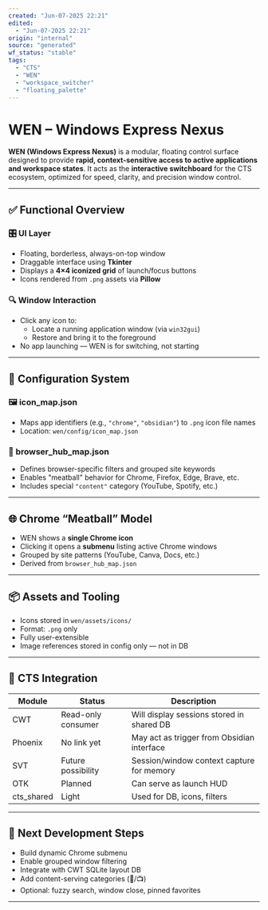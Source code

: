 ```yaml
---
created: "Jun-07-2025 22:21"
edited:
  - "Jun-07-2025 22:21"
origin: "internal"
source: "generated"
wf_status: "stable"
tags:
  - "CTS"
  - "WEN"
  - "workspace_switcher"
  - "floating_palette"
---
```


# WEN – Windows Express Nexus

**WEN (Windows Express Nexus)** is a modular, floating control surface designed to provide **rapid, context-sensitive access to active applications and workspace states**. It acts as the **interactive switchboard** for the CTS ecosystem, optimized for speed, clarity, and precision window control.

---

## ✅ Functional Overview

### 🎛 UI Layer

- Floating, borderless, always-on-top window
- Draggable interface using **Tkinter**
- Displays a **4×4 iconized grid** of launch/focus buttons
- Icons rendered from `.png` assets via **Pillow**

### 🔍 Window Interaction

- Click any icon to:
  - Locate a running application window (via `win32gui`)
  - Restore and bring it to the foreground
- No app launching — WEN is for switching, not starting

---

## 🧩 Configuration System

### 🖼 icon_map.json

- Maps app identifiers (e.g., `"chrome"`, `"obsidian"`) to `.png` icon file names
- Location: `wen/config/icon_map.json`

### 🧠 browser_hub_map.json

- Defines browser-specific filters and grouped site keywords
- Enables "meatball" behavior for Chrome, Firefox, Edge, Brave, etc.
- Includes special `"content"` category (YouTube, Spotify, etc.)

---

## 🌐 Chrome “Meatball” Model

- WEN shows a **single Chrome icon**
- Clicking it opens a **submenu** listing active Chrome windows
- Grouped by site patterns (YouTube, Canva, Docs, etc.)
- Derived from `browser_hub_map.json`

---

## 📦 Assets and Tooling

- Icons stored in `wen/assets/icons/`
- Format: `.png` only
- Fully user-extensible
- Image references stored in config only — not in DB

---

## 🔄 CTS Integration

| Module      | Status            | Description |
|-------------|-------------------|-------------|
| CWT         | Read-only consumer | Will display sessions stored in shared DB |
| Phoenix     | No link yet        | May act as trigger from Obsidian interface |
| SVT         | Future possibility | Session/window context capture for memory |
| OTK         | Planned            | Can serve as launch HUD |
| cts_shared  | Light              | Used for DB, icons, filters |

---

## 🧱 Next Development Steps

- Build dynamic Chrome submenu
- Enable grouped window filtering
- Integrate with CWT SQLite layout DB
- Add content-serving categories (🎵/📺)
- Optional: fuzzy search, window close, pinned favorites

---

